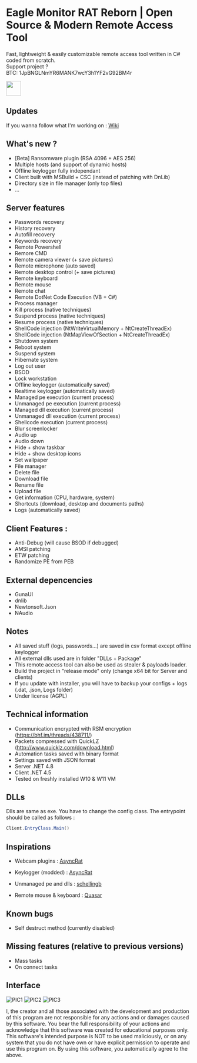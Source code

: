 
# Eagle Monitor RAT Reborn | Open Source & Modern Remote Access Tool
Fast, lightweight & easily customizable remote access tool written in C# coded from scratch.  
Support project ? <br>
BTC: 1JpBNGLNmYR6MANK7wcY3h1YF2vG92BM4r

<a href="https://www.paypal.com/donate/?hosted_button_id=D83FCLVFMMHAA"><img src="https://raw.githubusercontent.com/andreostrovsky/donate-with-paypal/925c5a9e397363c6f7a477973fdeed485df5fdd9/blue.svg" height="40"></a>  

## Updates

If you wanna follow what I'm working on : [Wiki](https://github.com/arsium/EagleMonitorRAT/wiki/Updates)

## What's new ?

* [Beta] Ransomware plugin (RSA 4096 + AES 256)
* Multiple hosts (and support of dynamic hosts)
* Offline keylogger fully independant
* Client built with MSBuild + CSC (instead of patching with DnLib)
* Directory size in file manager (only top files)
* ...

## Server features

* Passwords recovery
* History recovery
* Autofill recovery
* Keywords recovery
* Remote Powershell
* Remore CMD
* Remote camera viewer (+ save pictures)
* Remote microphone (auto saved)
* Remote desktop control (+ save pictures)
* Remote keyboard
* Remote mouse
* Remote chat
* Remote DotNet Code Execution (VB + C#)
* Process manager 
* Kill process (native techniques)
* Suspend process (native techniques)
* Resume process (native techniques)
* ShellCode injection (NtWriteVirtualMemory + NtCreateThreadEx)
* ShellCode injection (NtMapViewOfSection + NtCreateThreadEx)
* Shutdown system
* Reboot system
* Suspend system
* Hibernate system
* Log out user
* BSOD
* Lock workstation
* Offline keylogger (automatically saved)
* Realtime keylogger (automatically saved)
* Managed pe execution (current process)
* Unmanaged pe execution (current process)
* Managed dll execution (current process)
* Unmanaged dll execution (current process)
* Shellcode execution (current process)
* Blur screenlocker
* Audio up
* Audio down
* Hide + show taskbar
* Hide + show desktop icons
* Set wallpaper
* File manager
* Delete file
* Download file
* Rename file
* Upload file
* Get information (CPU, hardware, system)
* Shortcuts (download, desktop and documents paths)
* Logs (automatically saved)

## Client Features :

* Anti-Debug (will cause BSOD if debugged)
* AMSI patching
* ETW patching
* Randomize PE from PEB

## External depencencies

* GunaUI 
* dnlib 
* Newtonsoft.Json
* NAudio

## Notes

* All saved stuff (logs, passwords...) are saved in csv format except offline keylogger
* All external dlls used are in folder "DLLs + Package"
* This remote access tool can also be used as stealer & payloads loader.
* Build the project in "release mode" only (change x64 bit for Server and clients)
* If you update with installer, you will have to backup your configs + logs (.dat, .json, Logs folder)
* Under license (AGPL)

## Technical information

* Communication encrypted with RSM encryption (https://bhf.im/threads/438711/)
* Packets compressed with QuickLZ (http://www.quicklz.com/download.html)
* Automation tasks saved with binary format
* Settings saved with JSON format
* Server .NET 4.8
* Client .NET 4.5
* Tested on freshly installed W10 & W11 VM

## DLLs

Dlls are same as exe. You have to change the config class.
The entrypoint should be called as follows :

```csharp
Client.EntryClass.Main()
```
## Inspirations

* Webcam plugins : [AsyncRat](https://github.com/NYAN-x-CAT/AsyncRAT-C-Sharp/blob/master/AsyncRAT-C%23/Plugin/RemoteCamera/RemoteCamera/Packet.cs)

* Keylogger (modded) : [AsyncRat](https://github.com/NYAN-x-CAT/AsyncRAT-C-Sharp/blob/master/AsyncRAT-C%23/Plugin/LimeLogger/LimeLogger/Packet.cs)

* Unmanaged pe and dlls : [schellingb](https://github.com/schellingb/DLLFromMemory-net)

* Remote mouse & keyboard : [Quasar](https://github.com/quasar/Quasar/)

  
## Known bugs

* Self destruct method (currently disabled)

## Missing features (relative to previous versions)

* Mass tasks
* On connect tasks

## Interface 

![PIC1](https://github.com/arsium/EagleMonitorRAT/blob/main/IMG/1.png?raw=true)
![PIC2](https://github.com/arsium/EagleMonitorRAT/blob/main/IMG/2.png?raw=true)
![PIC3](https://github.com/arsium/EagleMonitorRAT/blob/main/IMG/3.png?raw=true)

I, the creator and all those associated with the development and production of this program are not responsible for any actions and or damages caused by this software. You bear the full responsibility of your actions and acknowledge that this software was created for educational purposes only. This software's intended purpose is NOT to be used maliciously, or on any system that you do not have own or have explicit permission to operate and use this program on. By using this software, you automatically agree to the above.
